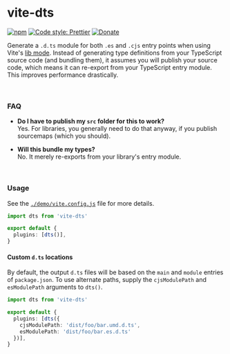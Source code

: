 # vite-dts

[![npm](https://img.shields.io/npm/v/vite-dts.svg)](https://www.npmjs.com/package/vite-dts)
[![Code style: Prettier](https://img.shields.io/badge/code_style-prettier-ff69b4.svg)](https://github.com/prettier/prettier)
[![Donate](https://img.shields.io/badge/Donate-PayPal-green.svg)](https://paypal.me/alecdotbiz)

Generate a `.d.ts` module for both `.es` and `.cjs` entry points when using Vite's [lib mode](https://vitejs.dev/guide/build.html#library-mode). Instead of generating type definitions from your TypeScript source code (and bundling them), it assumes you will publish your source code, which means it can re-export from your TypeScript entry module. This improves performance drastically.

&nbsp;

### FAQ

- **Do I have to publish my `src` folder for this to work?**  
  Yes. For libraries, you generally need to do that anyway, if you publish sourcemaps (which you should).

- **Will this bundle my types?**  
  No. It merely re-exports from your library's entry module.

&nbsp;

### Usage

See the [`./demo/vite.config.js`](https://github.com/alloc/vite-dts/blob/master/demo/vite.config.js) file for more details.

```ts
import dts from 'vite-dts'

export default {
  plugins: [dts()],
}
```

#### Custom `d.ts` locations

By default, the output `d.ts` files will be based on the `main` and `module` entries of `package.json`. To use alternate paths, supply the `cjsModulePath` and `esModulePath` arguments to `dts()`.

```ts
import dts from 'vite-dts'

export default {
  plugins: [dts({
    cjsModulePath: 'dist/foo/bar.umd.d.ts',
    esModulePath: 'dist/foo/bar.es.d.ts'
  })],
}
```
